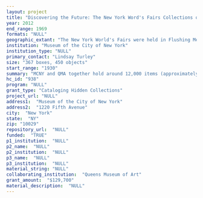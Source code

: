 ```yaml
--- 
layout: project 
title: "Discovering the Future: The New York Word's Fairs Collections of 1939 and 1964 at the Museum of the City of New York and the Queens Museum of Art"
year: 2012
end_range: 1969
formats: "NULL"
geographic_extant: "The New York World's Fairs were held in Flushing Meadows, Queens, but the scope of the content extends to the national and international level."
institution: "Museum of the City of New York"
institution_type: "NULL"
primary_contact: "Lindsay Turley"
size: "367 boxes, 450 objects"
start_range: "1930"
summary: "MCNY and QMA together hold around 12,000 items (approximately 367 boxes and 450 oversize/irregular objects) documenting the New York World’s Fairs of 1939 and 1964, including books, pamphlets, printed ephemera, rare architectural blueprints, original artworks, film and audio recordings, photographic prints and negatives, architectural models, textiles, and realia. The varied formats and subjects of these materials present scholars with a uniquely holistic perspective on events that shaped the physical and cultural landscape of the city, even as their impact was felt around the globe. Increasing public access to the collections is extremely timely; with the 75th and 50th anniversaries of the Fairs in 2014, both museums anticipate heightened research interest in these materials. The museums steward many architectural plans and original design renderings from the Fairs, as well as official and unofficial photographs and home movies of the Fairs during construction and after they opened to the public. Realia is another important component of the two collections, and includes Fair-themed jewelry, scarves, buttons, plates, and other memorabilia. QMA holds a rare trove of photos, documents, and ephemera related to Salvador Dali’s 1939 Dream of Venus pavilion, as well as the entire Photography as Fine Art exhibit from the 1964 Kodak Pavilion. QMA is also home to The Panorama of the City of New York, a 10,000-scale architectural model commissioned by Robert Moses for the 1964 Fair."
hc_id: "938"
program: "NULL"
grant_type: "Cataloging Hidden Collections"
project_url: "NULL"
address1:  "Museum of the City of New York"
address2:  "1220 Fifth Avenue"
city:  "New York"
state:  "NY"
zip: "10029"
repository_url:  "NULL"
funded:  "TRUE"
p1_institution:  "NULL"
p2_name:  "NULL"
p2_institution:  "NULL"
p3_name:  "NULL"
p3_institution:  "NULL"
material_string: "NULL"
collaborating_institution:  "Queens Museum of Art"
grant_amount:  "$129,700"
material_description:  "NULL"
---
```

